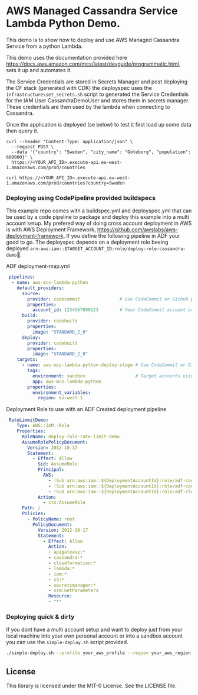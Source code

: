 # AWS Managed Cassandra Service Lambda Python Demo.

This demo is to show how to deploy and use AWS Managed Cassandra Service from a python Lambda.

This demo uses the documentation provided here https://docs.aws.amazon.com/mcs/latest/devguide/programmatic.html, sets it up and automates it.

The Service Credentials are stored in Secrets Manager and post deploying the CF stack (generated with CDK) the deployspec uses the `infrastructure\set_secrets.sh` script to generated the Service Credentials for the IAM User CassandraDemoUser and stores them in secrets manager. These credentials are then used by the lambda when connecting to Cassandra.

Once the application is deployed (se below) to test it first load up some data then query it.

````
curl --header "Content-Type: application/json" \
  --request POST \
  --data '{"country": "Sweden", "city_name": "Göteborg", "population": 600000}' \
  https://<YOUR_API_ID>.execute-api.eu-west-1.amazonaws.com/prod/countries

curl https://<YOUR_API_ID>.execute-api.eu-west-1.amazonaws.com/prod/countries?country=Sweden
````

### Deploying using CodePipeline provided buildspecs

This example repo comes with a buildspec.yml and deployspec.yml that can be used by a code pipeline to package and deploy this example into a multi account setup. My prefered way of doing cross account deployment in AWS is with AWS Deployment Framework, https://github.com/awslabs/aws-deployment-framework. If you define the following pipeline in ADF your good to go. The deployspec depends on a deployment role beeing deployed `arn:aws:iam::$TARGET_ACCOUNT_ID:role/deploy-role-cassandra-demo`.

ADF deployment-map.yml
````yml
 pipelines:
  - name: aws-mcs-lambda-python
    default_providers:
      source:
        provider: codecommit               # Use CodeCommit or Github provider
        properties:
          account_id: 1234567890123        # Your CodeCommit account or config for github
      build:
        provider: codebuild
        properties:
          image: "STANDARD_2_0"
      deploy:
        provider: codebuild
        properties:
          image: "STANDARD_2_0"
    targets:
      - name: aws-mcs-lambda-python-deploy-stage # Use CodeCommit or Github provider
        tags:
          environment: sandbox                   # Target accounts using, account number, tags or organizations path
          app: aws-mcs-lambda-python         
        properties:
          environment_variables: 
            region: eu-west-1
````
Deployment Role to use with an ADF Created deployment pipeline
````yml
 RateLimmitDemo:
    Type: AWS::IAM::Role
    Properties:
      RoleName: deploy-role-rate-limit-demo
      AssumeRolePolicyDocument:
        Version: 2012-10-17
        Statement:
          - Effect: Allow
            Sid: AssumeRole
            Principal:
              AWS:
                - !Sub arn:aws:iam::${DeploymentAccountId}:role/adf-codebuild-role
                - !Sub arn:aws:iam::${DeploymentAccountId}:role/adf-codepipeline-role
                - !Sub arn:aws:iam::${DeploymentAccountId}:role/adf-cloudformation-role
            Action:
              - sts:AssumeRole
      Path: /
      Policies:
        - PolicyName: root
          PolicyDocument:
            Version: 2012-10-17
            Statement:
              - Effect: Allow
                Action:
                - apigateway:*
                - cassandra:*
                - cloudformation:*
                - lambda:*
                - iam:*
                - s3:*
                - secretsmanager:*
                - ssm:GetParameters
                Resource:
                - "*"
````
### Deploying quick & dirty

If you dont have a multi account setup and want to deploy just from your local machine into your own personal account or into a sandbox account you can use the `simple-deploy.sh` script provided. 

````bash 
./simple-deploy.sh --profile your_aws_profile --region your_aws_region
````

## License

This library is licensed under the MIT-0 License. See the LICENSE file.

